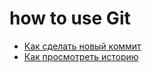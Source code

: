 # how to use Git
- [Как сделать новый коммит](./commit_help.md)
- [Как просмотреть историю](./log_help.md)
